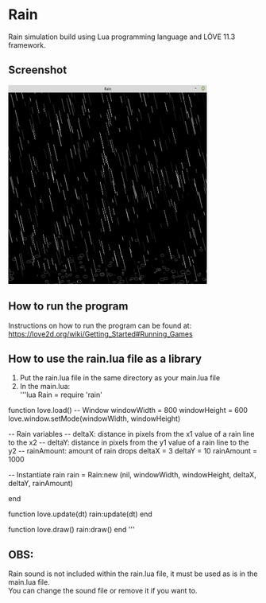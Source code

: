 # Rain
Rain simulation build using Lua programming language and LÖVE 11.3 framework.

## Screenshot
<img src="https://github.com/MatheusCod/Rain/blob/master/screenshot.png" width="400" height="400">

## How to run the program
Instructions on how to run the program can be found at: https://love2d.org/wiki/Getting_Started#Running_Games

## How to use the rain.lua file as a library
1. Put the rain.lua file in the same directory as your main.lua file
2. In the main.lua:<br>
'''lua
Rain = require 'rain'

function love.load()
  -- Window
  windowWidth = 800
  windowHeight = 600
  love.window.setMode(windowWidth, windowHeight)

  -- Rain variables
  -- deltaX: distance in pixels from the x1 value of a rain line to the x2
  -- deltaY: distance in pixels from the y1 value of a rain line to the y2
  -- rainAmount: amount of rain drops
  deltaX = 3
  deltaY = 10
  rainAmount = 1000

  -- Instantiate rain
  rain = Rain:new (nil, windowWidth, windowHeight, deltaX, deltaY, rainAmount)

end

function love.update(dt)
  rain:update(dt)
end

function love.draw()
  rain:draw()
end
'''

## OBS:
Rain sound is not included within the rain.lua file, it must be used as is in the main.lua file.<br>
You can change the sound file or remove it if you want to.
